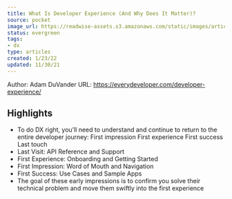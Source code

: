 ```yaml
---
title: What Is Developer Experience (And Why Does It Matter)?
source: pocket
image_url: https://readwise-assets.s3.amazonaws.com/static/images/article4.6bc1851654a0.png
status: evergreen
tags: 
- dx 
type: articles
created: 1/23/22
updated: 11/30/21
---
```


Author: Adam DuVander
URL: https://everydeveloper.com/developer-experience/

## Highlights
- To do DX right, you’ll need to understand and continue to return to the entire developer journey: First impression First experience First success Last touch
- Last Visit: API Reference and Support
- First Experience: Onboarding and Getting Started
- First Impression: Word of Mouth and Navigation
- First Success: Use Cases and Sample Apps
- The goal of these early impressions is to confirm you solve their technical problem and move them swiftly into the first experience

